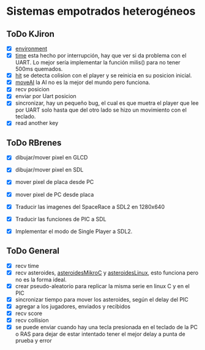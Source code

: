 # Sistemas empotrados heterogéneos

## ToDo KJiron
- [x] [environment](/asteroidsDBG.c)  
- [x] [time](/timerDBG.c) esta hecho por interrupción, hay que ver si da problema con el UART. Lo mejor sería implementar la función milis() para no tener 500ms quemados. 
- [x] [hit](/hit.h) se detecta colision con el player y se reinicia en su posicion inicial.
- [x] [moveAI](/hit.h) la AI no es la mejor del mundo pero funciona.
- [x] recv posicion
- [x] enviar por Uart posicion
- [x] sincronizar, hay un pequeño bug, el cual es que muetra el player que lee por UART solo hasta que del otro lado se hizo un movimiento con el teclado.
- [x] read another key

## ToDo RBrenes

- [x] dibujar/mover pixel en GLCD
- [x] dibujar/mover pixel en SDL
- [x] mover pixel de placa desde PC
- [x] mover pixel de PC desde placa
- [x] Traducir las imagenes del SpaceRace a SDL2 en 1280x640
- [x] Traducir las funciones de PIC a SDL
- [x] Implementar el modo de Single Player a SDL2.


## ToDo General

- [x] recv time
- [x] recv asteroides, [asteroidesMikroC](/asteroidsDBG.c) y [asteroidesLinux](/gameLinux/src/asteroids.c), esto funciona pero no es la forma ideal.
- [x] crear pseudo-aleatorio para replicar la misma serie en linux C y en el PIC
- [x] sincronizar tiempo para mover los asteroides, según el delay del PIC
- [x] agregar a los jugadores, enviados y recibidos
- [x] recv score
- [x] recv collision
- [x] se puede enviar cuando hay una tecla presionada en el teclado de la PC o RAS para dejar de estar intentado tener el mejor delay a punta de prueba y error
